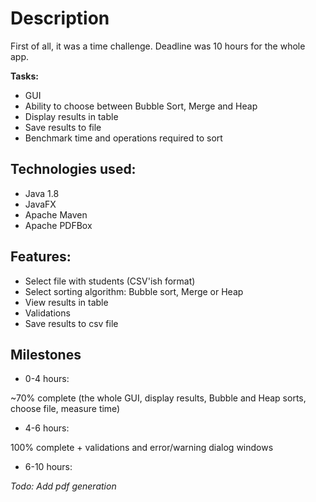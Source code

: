 # Description

First of all, it was a time challenge. Deadline was 10 hours for the whole app.

**Tasks:**
* GUI
* Ability to choose between Bubble Sort, Merge and Heap
* Display results in table
* Save results to file
* Benchmark time and operations required to sort 

 
 ## Technologies used:
  * Java 1.8
  * JavaFX
  * Apache Maven
  * Apache PDFBox

## Features:

 * Select file with students (CSV'ish format)
 * Select sorting algorithm: Bubble sort, Merge or Heap
 * View results in table 
 * Validations
 * Save results to csv file
 
## Milestones
 * 0-4 hours:
 
 ~70% complete (the whole GUI, display results, Bubble and Heap sorts, choose file, measure time)
 
 * 4-6 hours:
 
 100% complete + validations and error/warning dialog windows
 
 * 6-10 hours:
 
*Todo: Add pdf generation*

   